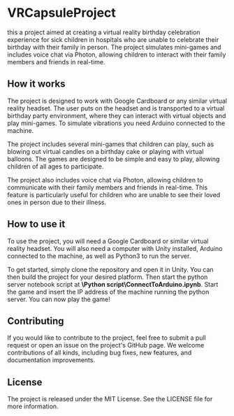 # VRCapsuleProject

this a project aimed at creating a virtual reality birthday celebration experience for sick children in hospitals who are unable to celebrate their birthday with their family in person. The project simulates mini-games and includes voice chat via Photon, allowing children to interact with their family members and friends in real-time.

## How it works
The project is designed to work with Google Cardboard or any similar virtual reality headset. The user puts on the headset and is transported to a virtual birthday party environment, where they can interact with virtual objects and play mini-games. To simulate vibrations you need Arduino connected to the machine.

The project includes several mini-games that children can play, such as blowing out virtual candles on a birthday cake or playing with virtual balloons. The games are designed to be simple and easy to play, allowing children of all ages to participate.

The project also includes voice chat via Photon, allowing children to communicate with their family members and friends in real-time. This feature is particularly useful for children who are unable to see their loved ones in person due to their illness.

## How to use it
To use the project, you will need a Google Cardboard or similar virtual reality headset. You will also need a computer with Unity installed, Arduino connected to the machine, as well as Python3 to run the server.

To get started, simply clone the repository and open it in Unity. You can then build the project for your desired platform.
Then start the python server notebook script at **\Python script\ConnectToArduino.ipynb**.
Start the game and insert the IP address of the machine running the python server.
You can now play the game!

## Contributing
If you would like to contribute to the project, feel free to submit a pull request or open an issue on the project's GitHub page. We welcome contributions of all kinds, including bug fixes, new features, and documentation improvements.

## License
The project is released under the MIT License. See the LICENSE file for more information.
